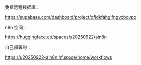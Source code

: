 免费远程数据库：

https://supabase.com/dashboard/project/xfidkfahgifngvcbovpo


n8n 空间：

https://huggingface.co/spaces/u20250922/ain8n



自己部署的：

https://u20250922-ain8n.hf.space/home/workflows

